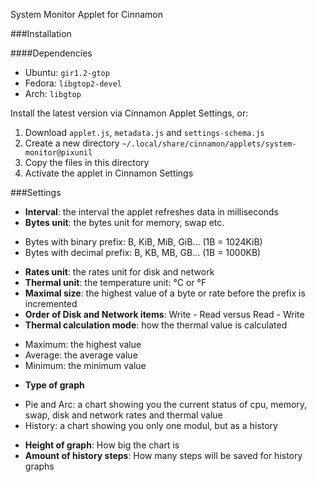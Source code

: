 System Monitor Applet for Cinnamon

###Installation

####Dependencies
- Ubuntu: `gir1.2-gtop`
- Fedora: `libgtop2-devel`
- Arch: `libgtop`

Install the latest version via Cinnamon Applet Settings, or:

1. Download `applet.js`, `metadata.js` and `settings-schema.js`
2. Create a new directory `~/.local/share/cinnamon/applets/system-monitor@pixunil`
3. Copy the files in this directory
4. Activate the applet in Cinnamon Settings


###Settings

- **Interval**: the interval the applet refreshes data in milliseconds
- **Bytes unit**: the bytes unit for memory, swap etc.
 * Bytes with binary prefix: B, KiB, MiB, GiB... (1B = 1024KiB)
 * Bytes with decimal prefix: B, KB, MB, GB... (1B = 1000KB)
- **Rates unit**: the rates unit for disk and network
- **Thermal unit**: the temperature unit: °C or °F
- **Maximal size**: the highest value of a byte or rate before the prefix is incremented
- **Order of Disk and Network items**: Write - Read versus Read - Write
- **Thermal calculation mode**: how the thermal value is calculated
 * Maximum: the highest value
 * Average: the average value
 * Minimum: the minimum value
- **Type of graph**
 * Pie and Arc: a chart showing you the current status of cpu, memory, swap, disk and network rates and thermal value
 * History: a chart showing you only one modul, but as a history
- **Height of graph**: How big the chart is
- **Amount of history steps**: How many steps will be saved for history graphs
